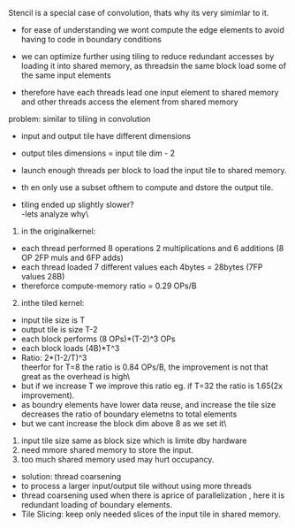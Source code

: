 Stencil is a special case of convolution, thats why its very simimlar to it.
- for ease of understanding we wont compute the edge elements to avoid having to code in boundary conditions

- we can optimize further using tiling to reduce redundant accesses by loading it into shared memory, as threadsin the same block load some of the same input elements 
- therefore have each threads lead one input element to shared memory and other threads access the element from shared memory

problem: similar to tiliing in convolution
- input and output tile have different dimensions
- output tiles  dimensions = input tile dim - 2
- launch enough threads per block to load the input tile to shared memory.
- th en only use a subset ofthem to compute and dstore the output tile.

- tiling ended up slightly slower?\
-lets analyze why\
1. in the originalkernel:
- each thread performed 8 operations 2 multiplications and 6 additions (8 OP 2FP muls and 6FP adds)
- each thread loaded 7 different values each 4bytes = 28bytes (7FP values 28B)
- thereforce compute-memory ratio = 0.29 OPs/B

2. inthe tiled kernel:
- input tile size is T
- output tile is size T-2
- each block performs (8 OPs)*(T-2)^3 OPs
- each block loads (4B)*T^3
- Ratio: 2*(1-2/T)^3\
theerfor for T=8 the ratio is 0.84 OPs/B, the improvement is not that great as the overhead is high\
- but if we increase T we improve this ratio eg. if T=32 the ratio is 1.65(2x improvement).
- as boundry elements have lower data reuse, and increase the tile size decreases the ratio of boundary elemetns to total elements
- but we cant increase the block dim above 8 as we set it\
1. input tile size same as block size which is limite dby hardware
2. need mmore shared memory to store the input.
3. too much shared memory used may hurt occupancy.

- solution: thread coarsening
- to process a larger input/output tile without using more threads
- thread coarsening used when there is aprice of parallelization , here it is redundant loading of boundary elements.
- Tile Slicing: keep only needed slices of the input tile in shared memory.
